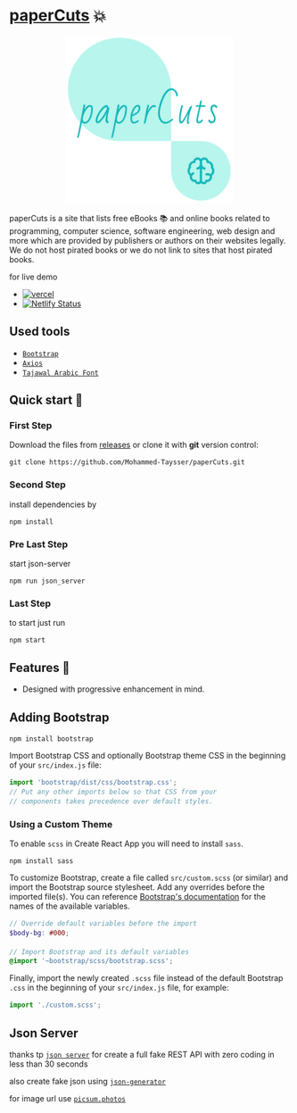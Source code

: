 # [paperCuts][vercel-live] 💥

<div style='text-align:center;'>
  <img src='src/assets/img/favicon.png' height='300px' style='display:inline-block;'>
</div>

paperCuts is a site that lists free eBooks 📚 and online books related to programming, computer science, software engineering, web design and more which are provided by publishers or authors on their websites legally. We do not host pirated books or we do not link to sites that host pirated books.

for live demo

- [![vercel](https://img.shields.io/badge/-vercel-05122A?style=plastic&logo=vercel)][vercel-live]
- [![Netlify Status](https://api.netlify.com/api/v1/badges/e892e00f-462d-447b-8941-f45d11701c94/deploy-status)][netlify-live]

[vercel-live]: https://papercuts.vercel.app/
[netlify-live]: https://papercuts-project.netlify.app/

## Used tools

- [`Bootstrap`](https://getbootstrap.com/)
- [`Axios`](https://axios-http.com/)
- [`Tajawal Arabic Font`](https://fonts.google.com/specimen/Tajawal)

## Quick start 🚀

### First Step

Download the files from [releases](https://github.com/Mohammed-Taysser/paperCuts/releases) or clone it with **git** version control:

```shell
git clone https://github.com/Mohammed-Taysser/paperCuts.git
```

### Second Step

install dependencies by

```shell
npm install
```

### Pre Last Step

start json-server

```shell
npm run json_server
```

### Last Step

to start just run

```shell
npm start
```

## Features 💬

- Designed with progressive enhancement in mind.

## Adding Bootstrap

```shell
npm install bootstrap
```

Import Bootstrap CSS and optionally Bootstrap theme CSS in the beginning of your `src/index.js` file:

```js
import 'bootstrap/dist/css/bootstrap.css';
// Put any other imports below so that CSS from your
// components takes precedence over default styles.
```

### Using a Custom Theme

To enable `scss` in Create React App you will need to install `sass`.

```shell
npm install sass
```

To customize Bootstrap, create a file called `src/custom.scss` (or similar) and import the Bootstrap source stylesheet. Add any overrides before the imported file(s). You can reference [Bootstrap's documentation](https://getbootstrap.com/docs/4.6/getting-started/theming/#variable-defaults) for the names of the available variables.

```scss
// Override default variables before the import
$body-bg: #000;

// Import Bootstrap and its default variables
@import '~bootstrap/scss/bootstrap.scss';
```

Finally, import the newly created `.scss` file instead of the default Bootstrap `.css` in the beginning of your `src/index.js` file, for example:

```js
import './custom.scss';
```

## Json Server

thanks tp [`json server`](https://www.npmjs.com/package/json-server) for create a full fake REST API with zero coding in less than 30 seconds

also create fake json using [`json-generator`](https://json-generator.com/)

for image url use [`picsum.photos`](https://picsum.photos/)
